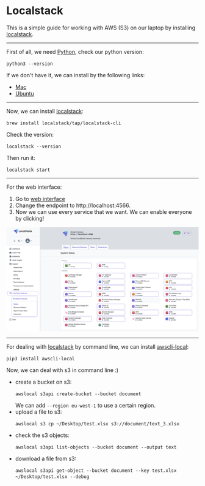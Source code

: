 # Localstack
This is a simple guide for working with AWS (S3) on our laptop 
by installing [localstack](https://github.com/localstack/localstack).

___

First of all, we need [Python](https://www.python.org/), check our python version:
```shell
python3 --version
```
If we don't have it, we can install by the following links:
- [Mac](https://www.python.org/downloads/macos/)
- [Ubuntu](https://www.digitalocean.com/community/tutorials/how-to-install-python-3-and-set-up-a-programming-environment-on-an-ubuntu-22-04-server)

___

Now, we can install [localstack](https://docs.localstack.cloud/getting-started/installation/):
```shell
brew install localstack/tap/localstack-cli
```
Check the version:
```shell
localstack --version
```
Then run it:
```shell
localstack start
```

___

For the web interface:
1. Go to [web interface](https://app.localstack.cloud/inst/default/status)
2. Change the endpoint to http://localhost:4566.
3. Now we can use every service that we want. We can enable everyone by clicking!

<p align="center"><img src="docs/localstack_instance.png" alt="localstack_instance" title="localstack instance"/></p>

___

For dealing with [localstack](https://github.com/localstack/localstack) by command line, 
we can install [awscli-local](https://github.com/localstack/awscli-local):
```shell
pip3 install awscli-local
```

Now, we can deal with s3 in command line :)
- create a bucket on s3:
    ```shell
    awslocal s3api create-bucket --bucket document
    ```
  We can add `--region eu-west-1` to use a certain region.
- upload a file to s3:
    ```shell
    awslocal s3 cp ~/Desktop/test.xlsx s3://document/text_3.xlsx
    ```
- check the s3 objects:
    ```shell
    awslocal s3api list-objects --bucket document --output text
    ```
- download a file from s3:
    ```shell
    awslocal s3api get-object --bucket document --key test.xlsx ~/Desktop/test.xlsx --debug
    ```
